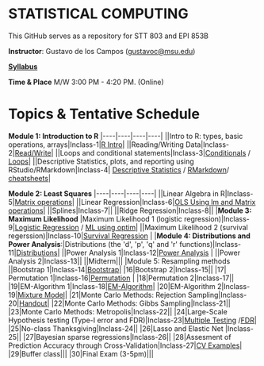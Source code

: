 # STATISTICAL COMPUTING


This GitHub serves as a repository for STT 803 and EPI 853B

**Instructor**: Gustavo de los Campos (gustavoc@msu.edu)

**[Syllabus](https://app.box.com/s/4l7zea2zvqa1kq3137tujqdx0opiif1z)**

**Time & Place** M/W 	3:00 PM - 4:20 PM. (Online)

# Topics & Tentative Schedule

**Module 1: Introduction to R**
|----|----|----|----|
||Intro to R: types, basic operations, arrays|Inclass-1|[R Intro](https://github.com/gdlc/STAT_COMP/blob/master/RIntro.md)|
||Reading/Writing Data|Inclass-2|[Read/Write](https://github.com/gdlc/STAT_COMP/blob/master/RIntro.md#read-write)|
||Loops and conditional statements|Inclass-3|[Conditionals](https://github.com/QuantGen/RIntro#conditionals) / [Loops](https://github.com/gdlc/STAT_COMP/blob/master/RIntro.md#loops)|
||Descriptive Statistics, plots, and reporting using RStudio/RMarkdown|Inclass-4| [Descriptive Statistics](https://github.com/gdlc/STAT_COMP/blob/master/RIntro.md#descriptives) / [RMarkdown](https://rmarkdown.rstudio.com/lesson-1.html)/ [cheatsheets](https://rmarkdown.rstudio.com/lesson-15.html)|

**Module 2: Least Squares**
|----|----|----|----|
||Linear Algebra in R|Inclass-5|[Matrix operations](https://github.com/gdlc/STAT_COMP/blob/master/LinearAlgebra.md)|
||Linear Regression|Inclass-6|[OLS Using lm and Matrix operations](https://github.com/gdlc/STAT_COMP/blob/master/OLS.md)|
||Splines|Inclass-7||
||Ridge Regression|Inclass-8||
|**Module 3: Maximum Likelihood** |Maximum Likelihood 1 (logistic regression)|Inclass-9|[Logistic Regression](https://github.com/gdlc/STAT_COMP/blob/master/LogisticRegression.pdf) / [ML using optim](https://github.com/gdlc/STAT_COMP/blob/master/LogisticRegression.md)|
||Maximum Likelihood 2 (survival regerssion)|Inclass-10|[Survival Regression](https://github.com/gdlc/STAT_COMP/blob/master/ParametericSurvivalRegression.md) |
|**Module 4: Distributions and Power Analysis**:|Distributions (the 'd', 'p', 'q' and 'r' functions)|Inclass-11|[Distributions](https://github.com/gdlc/STAT_COMP/blob/master/RIntro.md#distributions)|
||Power Analysis 1|Inclass-12|[Power Analysis](https://github.com/gdlc/STAT_COMP/blob/master/POWER_AND_TYPE-I_ERROR.md) |
||Power Analysis 2|Inclass-13||
||Midterm|||
|Module 5: Resampling methods
||Bootstrap 1|Inclass-14|[Bootstrap](https://github.com/gdlc/STAT_COMP/blob/master/BOOTSTRAP.md)|
|16|Bootstrap 2|Inclass-15||
|17| Permutation 1|Inclass-16|[Permutation](https://github.com/gdlc/STAT_COMP/blob/master/PERMUTATION.md) |
|18|Permutation 2|Inclass-17||
|19|EM-Algorithm 1|Inclass-18|[EM-Algorithm](https://github.com/gdlc/STAT_COMP/blob/master/EMAlgorithm.pdf)|
|20|EM-Algorithm 2|Inclass-19|[Mixture Model](https://github.com/gdlc/STAT_COMP/blob/master/EM_MIXTURES.md)|
|21|Monte Carlo Methods: Rejection Sampling|Inclass-20|[Handout](https://github.com/gdlc/STAT_COMP/blob/master/SimulatingRandomVariables.pdf)|
|22|Monte Carlo Methods: Gibbs Sampling|Inclass-21||
|23|Monte Carlo Methods: Metropolis|Inclass-22||
|24|Large-Scale Hypothesis testing (Type-I error and FDR)|Inclass-23|[Multiple Testing](https://github.com/gdlc/STAT_COMP/blob/master/LARGE_SCALE_TESTING.md) /[FDR](https://github.com/gdlc/STAT_COMP/blob/master/FDR.md)|
|25|No-class Thanksgiving|Inclass-24||
|26|Lasso and Elastic Net |Inclass-25||
|27|Bayesian sparse regressions|Inclass-26||
|28|Assesment of Prediction Accuracy through Cross-Validation|Inclass-27|[CV Examples](https://github.com/gdlc/STAT_COMP/blob/master/CROSSVALIDATION.md)|
|29|Buffer class|||
|30|Final Exam (3-5pm)|||
